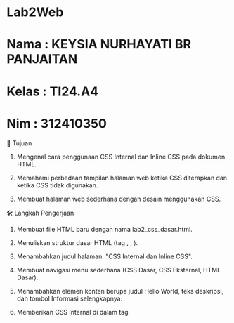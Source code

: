 # Lab2Web
# Nama : KEYSIA NURHAYATI BR PANJAITAN
# Kelas : TI24.A4
# Nim : 312410350


🎯 Tujuan

1. Mengenal cara penggunaan CSS Internal dan Inline CSS pada dokumen HTML.


2. Memahami perbedaan tampilan halaman web ketika CSS diterapkan dan ketika CSS tidak digunakan.


3. Membuat halaman web sederhana dengan desain menggunakan CSS.


🛠️ Langkah Pengerjaan

1. Membuat file HTML baru dengan nama lab2_css_dasar.html.


2. Menuliskan struktur dasar HTML (tag <html>, <head>, <body>).


3. Menambahkan judul halaman: "CSS Internal dan Inline CSS".


4. Membuat navigasi menu sederhana (CSS Dasar, CSS Eksternal, HTML Dasar).


5. Menambahkan elemen konten berupa judul Hello World, teks deskripsi, dan tombol Informasi selengkapnya.


6. Memberikan CSS Internal di dalam tag <style> untuk mengatur warna, ukuran font, background, dan style tombol.


7. Menggunakan Inline CSS pada elemen tertentu untuk menyesuaikan gaya secara langsung.



📷 Hasil
Dengan CSS Internal & Inline
Tampilan lebih menarik dengan background berwarna, teks yang rapi, serta tombol berwarna merah.

<img width="1920" height="1200" alt="Screenshot 2025-10-02 142854" src="https://github.com/user-attachments/assets/bbf5e259-664a-4e9d-b94c-31ed0016301a" />


Tanpa CSS
Tampilan halaman hanya menggunakan default HTML tanpa warna dan style tambahan.
<img width="1920" height="1200" alt="Screenshot 2025-10-02 142757" src="https://github.com/user-attachments/assets/08082c58-a671-459b-8b19-232931fae250" />


📖 Kesimpulan

CSS Internal digunakan untuk mengatur style langsung di dalam file HTML pada tag <style>.

Inline CSS digunakan untuk mengatur style langsung pada elemen HTML tertentu melalui atribut style.

Dengan CSS, tampilan web menjadi lebih menarik, terstruktur, dan mudah dibaca dibanding hanya menggunakan HTML dasar.



